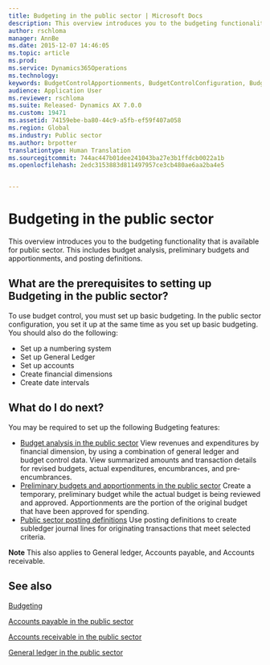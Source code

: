 ```yaml
---
title: Budgeting in the public sector | Microsoft Docs
description: This overview introduces you to the budgeting functionality that is available for public sector. This includes budget analysis, preliminary budgets and apportionments, and posting definitions.
author: rschloma
manager: AnnBe
ms.date: 2015-12-07 14:46:05
ms.topic: article
ms.prod: 
ms.service: Dynamics365Operations
ms.technology: 
keywords: BudgetControlApportionments, BudgetControlConfiguration, BudgetControlStatistics, BudgetParameters
audience: Application User
ms.reviewer: rschloma
ms.suite: Released- Dynamics AX 7.0.0
ms.custom: 19471
ms.assetid: 74159ebe-ba80-44c9-a5fb-ef59f407a058
ms.region: Global
ms.industry: Public sector
ms.author: brpotter
translationtype: Human Translation
ms.sourcegitcommit: 744ac447b01dee241043ba27e3b1ffdcb0022a1b
ms.openlocfilehash: 2edc3153883d811497957ce3cb480ae6aa2ba4e5


---
```


# <a name="budgeting-in-the-public-sector"></a>Budgeting in the public sector

This overview introduces you to the budgeting functionality that is available for public sector. This includes budget analysis, preliminary budgets and apportionments, and posting definitions.

<a name="what-are-the-prerequisites-to-setting-up-budgeting-in-the-public-sector"></a>What are the prerequisites to setting up Budgeting in the public sector?
------------------------------------------------------------------------

To use budget control, you must set up basic budgeting. In the public sector configuration, you set it up at the same time as you set up basic budgeting. You should also do the following:

-   Set up a numbering system
-   Set up General Ledger
-   Set up accounts
-   Create financial dimensions
-   Create date intervals

## <a name="what-do-i-do-next"></a>What do I do next?
You may be required to set up the following Budgeting features:

-   [Budget analysis in the public sector](https://docs.microsoft.com/en-us/dynamics365/operations/financials/public-sector/budget-analysis-in-the-public-sector) View revenues and expenditures by financial dimension, by using a combination of general ledger and budget control data. View summarized amounts and transaction details for revised budgets, actual expenditures, encumbrances, and pre-encumbrances.
-   [Preliminary budgets and apportionments in the public sector](https://docs.microsoft.com/en-us/dynamics365/operations/financials/public-sector/preliminary-budgets-and-apportionments-in-the-public-sector) Create a temporary, preliminary budget while the actual budget is being reviewed and approved. Apportionments are the portion of the original budget that have been approved for spending.
-   [Public sector posting definitions](https://docs.microsoft.com/en-us/dynamics365/operations/financials/public-sector/posting-definitions-in-the-public-sector) Use posting definitions to create subledger journal lines for originating transactions that meet selected criteria.

**Note** This also applies to General ledger, Accounts payable, and Accounts receivable.

<a name="see-also"></a>See also
--------

[Budgeting](https://ax.help.dynamics.com/en/wiki/Budgeting/)

[Accounts payable in the public sector](https://docs.microsoft.com/en-us/dynamics365/operations/financials/public-sector/accounts-payable-in-the-public-sector)

[Accounts receivable in the public sector](https://docs.microsoft.com/en-us/dynamics365/operations/financials/public-sector/accounts-receivable-in-the-public-sector)

[General ledger in the public sector](https://docs.microsoft.com/en-us/dynamics365/operations/financials/public-sector/general-ledger-in-the-public-sector)




<!--HONumber=Feb17_HO3-->


